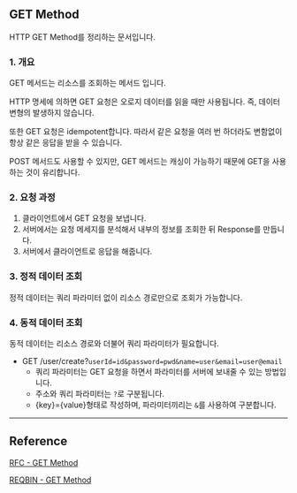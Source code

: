 ## GET Method

HTTP GET Method를 정리하는 문서입니다.

### 1. 개요

GET 메서드는 리소스를 조회하는 메서드 입니다.

HTTP 명세에 의하면 GET 요청은 오로지 데이터를 읽을 때만 사용됩니다.
즉, 데이터 변형의 발생하지 않습니다.

또한 GET 요청은 idempotent합니다.
따라서 같은 요청을 여러 번 하더라도 변함없이 항상 같은 응답을 받을 수 있습니다.

POST 메서드도 사용할 수 있지만, GET 메서드는 캐싱이 가능하기 때문에 GET을 사용하는 것이 유리합니다.

### 2. 요청 과정

1. 클라이언트에서 GET 요청을 보냅니다.
2. 서버에서는 요청 메세지를 분석해서 내부의 정보를 조회한 뒤 Response를 만듭니다.
3. 서버에서 클라이언트로 응답을 해줍니다.

### 3. 정적 데이터 조회

정적 데이터는 쿼리 파라미터 없이 리소스 경로만으로 조회가 가능합니다.

### 4. 동적 데이터 조회

동적 데이터는 리소스 경로와 더불어 쿼리 파라미터가 필요합니다.

- GET /user/create?`userId=id&password=pwd&name=user&email=user@email`
    - 쿼리 파라미터는 GET 요청을 하면서 파라미터를 서버에 보내줄 수 있는 방법입니다.
    - 주소와 쿼리 파라미터는 `?`로 구분됩니다.
    - {key}={value}형태로 작성하며, 파라미터끼리는 `&`를 사용하여 구분합니다.

---

## Reference

[RFC - GET Method](https://www.rfc-editor.org/rfc/rfc9110.html#name-get)

[REQBIN - GET Method](https://reqbin.com/Article/HttpGet)